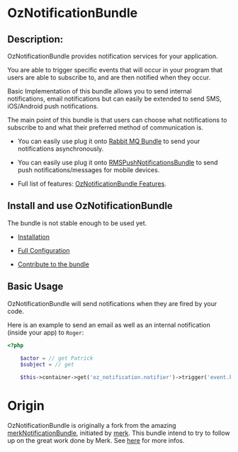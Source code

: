OzNotificationBundle
====================

## Description:

OzNotificationBundle provides notification services for your application.

You are able to trigger specific events that will occur in your program that users are able to subscribe to, and are then notified when they occur.


Basic Implementation of this bundle allows you to send internal notifications, email notifications but can easily be extended to send SMS, iOS/Android push notifications.

The main point of this bundle is that users can choose what notifications to subscribe to and what their preferred method of communication is.



- You can easily use plug it onto [Rabbit MQ Bundle](https://github.com/php-amqplib/RabbitMqBundle) to send your notifications asynchronously.

- You can easily use plug it onto [RMSPushNotificationsBundle](https://github.com/richsage/RMSPushNotificationsBundle) to send push notifications/messages for mobile devices.

- Full list of features: [OzNotificationBundle Features](Resources/doc/Features.md).

## Install and use OzNotificationBundle

The bundle is not stable enough to be used yet.

- [Installation](Resources/doc/Installation.md)

- [Full Configuration](Resources/doc/FullConfiguration.md)

- [Contribute to the bundle](Resources/doc/Contribute.md)


## Basic Usage

OzNotificationBundle will send notifications when they are fired by your code.

Here is an example to send an email as well as an internal notification (inside your app) to `Roger`:

``` php
<?php

    $actor = // get Patrick
    $subject = // get 

    $this->container->get('oz_notification.notifier')->trigger('event.key', $subject, 'viewed', $actor);
```

# Origin

OzNotificationBundle is originally a fork from the amazing [merkNotificationBundle](https://github.com/merk/merkNotificationBundle/), initiated by [merk](https://github.com/merk).
This bundle intend to try to follow up on the great work done by Merk. See [here](https://github.com/merk/merkNotificationBundle/issues/13) for more infos.

